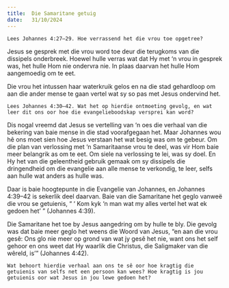 ```yaml
---
title:  Die Samaritane getuig
date:   31/10/2024
---
```


`Lees Johannes 4:27–29. Hoe verrassend het die vrou toe opgetree?`

Jesus se gesprek met die vrou word toe deur die terugkoms van die dissipels onderbreek. Hoewel hulle verras wat dat Hy met ‘n vrou in gesprek was, het hulle Hom nie ondervra nie. In plaas daarvan het hulle Hom aangemoedig om te eet.

Die vrou het intussen haar waterkruik gelos en na die stad gehardloop om aan die ander mense te gaan vertel wat sy so pas met Jesus ondervind het.

`Lees Johannes 4:30–42. Wat het op hierdie ontmoeting gevolg, en wat leer dit ons oor hoe die evangelieboodskap versprei kan word?`

Dis nogal vreemd dat Jesus se vertelling van ‘n oes die verhaal van die bekering van baie mense in die stad voorafgegaan het. Maar Johannes wou hê ons moet sien hoe Jesus verstaan het wat besig was om te gebeur. Om die plan van verlossing met ‘n Samaritaanse vrou te deel, was vir Hom baie meer belangrik as om te eet. Om siele na verlossing te lei, was sy doel. En Hy het van die geleentheid gebruik gemaak om sy dissipels die dringendheid om die evangelie aan alle mense te verkondig, te leer, selfs aan hulle wat anders as hulle was.

Daar is baie hoogtepunte in die Evangelie van Johannes, en Johannes 4:39–42 is sekerlik deel daarvan. Baie van die Samaritane het geglo vanweë die vrou se getuienis, “ ‘ Kom kyk ‘n man wat my alles vertel het wat ek gedoen het’ ” (Johannes 4:39).

Die Samaritane het toe by Jesus aangedring om by hulle te bly. Die gevolg was dat baie meer geglo het weens die Woord van Jesus, “en aan die vrou gesê: Ons glo nie meer op grond van wat jy gesê het nie, want ons het self gehoor en ons weet dat Hy waarlik die Christus, die Saligmaker van die wêreld, is’” (Johannes 4:42).

`Wat behoort hierdie verhaal aan ons te sê oor hoe kragtig die getuienis van selfs net een persoon kan wees? Hoe kragtig is jou getuienis oor wat Jesus in jou lewe gedoen het?`